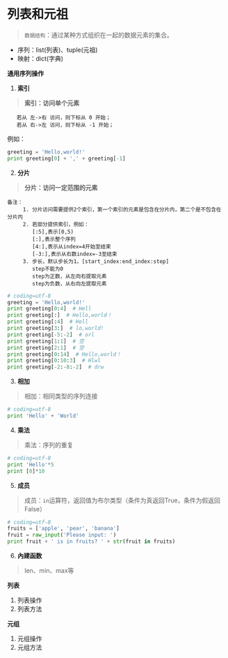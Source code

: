 # 列表和元祖
> `数据结构`：通过某种方式组织在一起的数据元素的集合。  

* 序列：list(列表)、tuple(元祖)  
* 映射：dict(字典)

**通用序列操作**  

1) **索引**  
>**索引：访问单个元素**  

```text
   若从 左->右 访问，则下标从 0 开始；
   若从 右->左 访问，则下标从 -1 开始；
```
例如：
```python
greeting = 'Hello,world!'
print greeting[0] + ',' + greeting[-1]
```
2) **分片**  
>**分片：访问一定范围的元素**  
 
```text
备注：
     1. 分片访问需要提供2个索引，第一个索引的元素是包含在分片内，第二个是不包含在分片内
     2. 若部分提供索引，例如：
        [:5],表示[0,5)
        [:],表示整个序列
        [4:],表示从index=4开始至结束
        [-3:],表示从右数index=-3至结束
     3. 步长，默认步长为1，[start_index:end_index:step]
        step不能为0
        step为正数，从左向右提取元素
        step为负数，从右向左提取元素
```
```python
# coding=utf-8
greeting = 'Hello,world!'
print greeting[0:4]  # Hell
print greeting[:]  # Hello,world！
print greeting[:4]  # Hell
print greeting[3:]  # lo,world!
print greeting[-5:-2]  # orl
print greeting[1:1]  # 空
print greeting[2:1]  # 空
print greeting[0:14]  # Hello,world！
print greeting[0:10:3]  # Hlwl
print greeting[-2:-8:-2]  # drw 
```
3) **相加**  
> 相加：相同类型的序列连接  

```python
# coding=utf-8
print 'Hello' + 'World'
```
4) **乘法**  
> 乘法：序列的重复  

```python
# coding=utf-8
print 'Hello'*5
print [0]*10
```
5) **成员**  
> 成员：`in`运算符，返回值为布尔类型（条件为真返回True，条件为假返回False）  
```python
# coding=utf-8
fruits = ['apple', 'pear', 'banana']
fruit = raw_input('Please input: ')
print fruit + ' is in fruits? ' + str(fruit in fruits)
```
6) **內建函数**  
> len、min、max等

**列表**  
1) 列表操作
2) 列表方法

**元组**  
1) 元组操作
2) 元组方法


